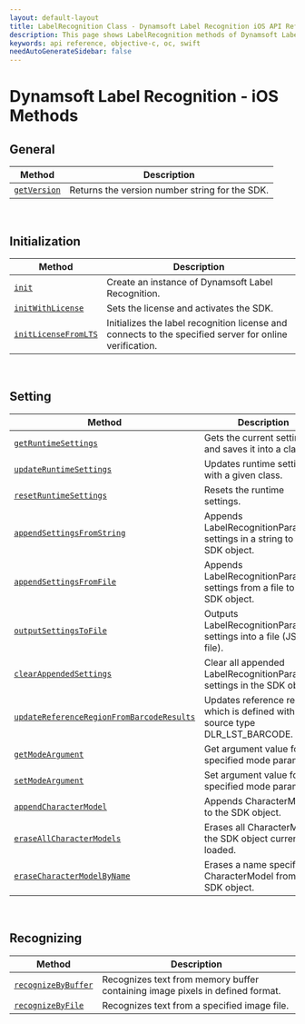 ```yaml
---
layout: default-layout
title: LabelRecognition Class - Dynamsoft Label Recognition iOS API Reference
description: This page shows LabelRecognition methods of Dynamsoft Label Recognition for iOS API Reference.
keywords: api reference, objective-c, oc, swift
needAutoGenerateSidebar: false
---
```



# Dynamsoft Label Recognition - iOS Methods

## General
   
  | Method               | Description |
  |----------------------|-------------|
  | [`getVersion`](general.md#getversion) | Returns the version number string for the SDK. |
   
&nbsp; 

## Initialization
  
  | Method               | Description |
  |----------------------|-------------|
  | [`init`](initialization.md#init) | Create an instance of Dynamsoft Label Recognition. |
  | [`initWithLicense`](initialization.md#initWithLicense) | Sets the license and activates the SDK. |
  | [`initLicenseFromLTS`](initialization.md#initlicensefromlts) | Initializes the label recognition license and connects to the specified server for online verification. |

&nbsp; 

## Setting

  | Method               | Description |
  |----------------------|-------------|
  | [`getRuntimeSettings`](settings.md#getruntimesettings) | Gets the current settings and saves it into a class. |
  | [`updateRuntimeSettings`](settings.md#updateruntimesettings) | Updates runtime settings with a given class. |
  | [`resetRuntimeSettings`](settings.md#resetruntimesettings) | Resets the runtime settings. |
  | [`appendSettingsFromString`](settings.md#appendsettingsfromstring) | Appends LabelRecognitionParameter settings in a string to the SDK object. |
  | [`appendSettingsFromFile`](settings.md#appendsettingsfromFile) | Appends LabelRecognitionParameter settings from a file to the SDK object. |
  | [`outputSettingsToFile`](settings.md#outputsettingstofile) | Outputs LabelRecognitionParameter settings into a file (JSON file). |
  | [`clearAppendedSettings`](settings.md#clearappendedsettings) | Clear all appended LabelRecognitionParameter settings in the SDK object. |
  | [`updateReferenceRegionFromBarcodeResults`](settings.md#updatereferenceregionfrombarcoderesults) | Updates reference region which is defined with source type DLR_LST_BARCODE. |
  | [`getModeArgument`](settings.md#getmodeargument) | Get argument value for the specified mode parameter. |
  | [`setModeArgument`](settings.md#setmodeargument) | Set argument value for the specified mode parameter. |
  | [`appendCharacterModel`](settings.md#appendCharacterModel) | Appends CharacterModel to the SDK object. |
  | [`eraseAllCharacterModels`](settings.md#appendCharacterModel) | Erases all CharacterModels the SDK object currently loaded. |
  | [`eraseCharacterModelByName`](settings.md#appendCharacterModel) | Erases a name specified CharacterModel from the SDK object. |

&nbsp; 
   
## Recognizing
   
  | Method               | Description |
  |----------------------|-------------|
  | [`recognizeByBuffer`](recognizing.md#recognizebybuffer) | Recognizes text from memory buffer containing image pixels in defined format. |
  | [`recognizeByFile`](recognizing.md#recognizebyfile) | Recognizes text from a specified image file. |
   
&nbsp; 
   